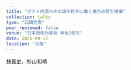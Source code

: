 ```yaml
---
title: "ダクト内流れ中の球形粒子に働く揚力の発生機構"
collection: talks
type: "口頭発表"
peer_reviewed: false
venue: "日本流体力学会 年会2025"
date: 2025-09-17
location: "大阪"
---
```


<u>林真史</u>、杉山和靖